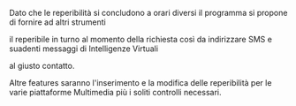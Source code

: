 Dato che le reperibilità si concludono a orari diversi il programma si propone di fornire ad altri strumenti

il reperibile in turno al momento della richiesta così da indirizzare SMS e suadenti messaggi di Intelligenze Virtuali

al giusto contatto.

Altre features saranno l'inserimento e la modifica delle reperibilità per le varie piattaforme Multimedia più i soliti controlli necessari.

 